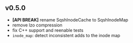 ## v0.5.0

* **[API BREAK]** rename SqshInodeCache to SqshInodeMap
* remove lzo compression
* fix C++ support and reenable tests
* `inode_map`: detect inconsistent adds to the inode map
